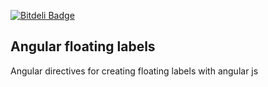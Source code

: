 [![Bitdeli Badge](https://d2weczhvl823v0.cloudfront.net/HichemBenChaaben/angular-floating-labels.github.io/trend.png)](https://bitdeli.com/free "Bitdeli Badge")

## Angular floating labels

Angular directives for creating floating labels with angular js


